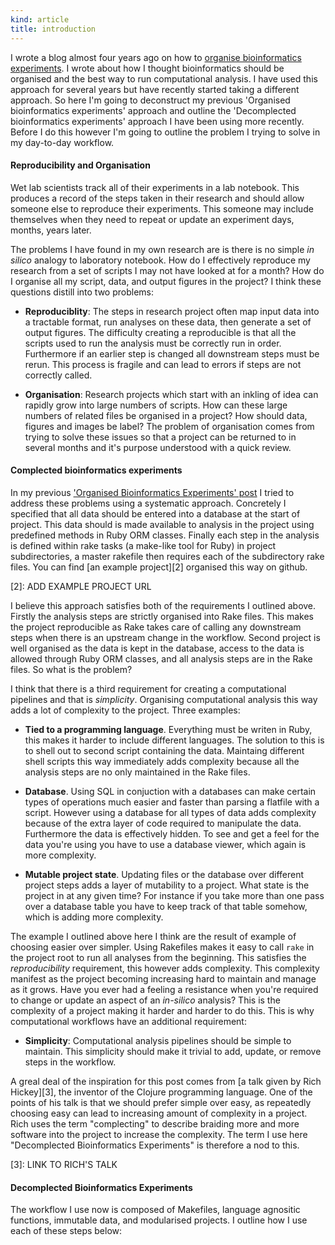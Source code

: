 ```yaml
---
kind: article
title: introduction
---
```


I wrote a blog almost four years ago on how to [organise bioinformatics
experiments][1]. I wrote about how I thought bioinformatics should be organised
and the best way to run computational analysis. I have used this approach for
several years but have recently started taking a different approach. So here
I'm going to deconstruct my previous 'Organised bioinformatics experiments'
approach and outline the 'Decomplected bioinformatics experiments' approach I
have been using more recently. Before I do this however I'm going to outline
the problem I trying to solve in my day-to-day workflow.

[1]: /post/organised-bioinformatics-experiments/

#### Reproducibility and Organisation

Wet lab scientists track all of their experiments in a lab notebook. This
produces a record of the steps taken in their research and should allow someone
else to reproduce their experiments. This someone may include themselves when
they need to repeat or update an experiment days, months, years later.

The problems I have found in my own research are is there is no simple *in
silico* analogy to laboratory notebook. How do I effectively reproduce my
research from a set of scripts I may not have looked at for a month? How do I
organise all my script, data, and output figures in the project? I think these
questions distill into two problems:

  * **Reproduciblity**: The steps in research project often map input data into
    a tractable format, run analyses on these data, then generate a set of
    output figures. The difficulty creating a reproducible is that all the
    scripts used to run the analysis must be correctly run in order.
    Furthermore if an earlier step is changed all downstream steps must be
    rerun. This process is fragile and can lead to errors if steps are not
    correctly called.

  * **Organisation**: Research projects which start with an inkling of idea can
    rapidly grow into large numbers of scripts. How can these large numbers of
    related files be organised in a project? How should data, figures and
    images be label? The problem of organisation comes from trying to solve
    these issues so that a project can be returned to in several months and
    it's purpose understood with a quick review.

#### Complected bioinformatics experiments 

In my previous ['Organised Bioinformatics Experiments' post][1] I tried to
address these problems using a systematic approach. Concretely I specified that
all data should be entered into a database at the start of project. This data
should is made available to analysis in the project using predefined methods in
Ruby ORM classes. Finally each step in the analysis is defined within rake
tasks (a make-like tool for Ruby) in project subdirectories, a master rakefile
then requires each of the subdirectory rake files. You can find [an example
project][2] organised this way on github.

[2]: ADD EXAMPLE PROJECT URL

I believe this approach satisfies both of the requirements I outlined above.
Firstly the analysis steps are strictly organised into Rake files. This makes
the project reproducible as Rake takes care of calling any downstream steps
when there is an upstream change in the workflow. Second project is well
organised as the data is kept in the database, access to the data is allowed
through Ruby ORM classes, and all analysis steps are in the Rake files. So what
is the problem?

I think that there is a third requirement for creating a computational
pipelines and that is *simplicity*. Organising computational analysis this way
adds a lot of complexity to the project. Three examples:

  * **Tied to a programming language**. Everything must be writen in Ruby, this
    makes it harder to include different languages. The solution to this is to
    shell out to second script containing the data. Maintaing different shell
    scripts this way immediately adds complexity because all the analysis steps
    are no only maintained in the Rake files.

  * **Database**. Using SQL in conjuction with a databases can make certain
    types of operations much easier and faster than parsing a flatfile with a
    script. However using a database for all types of data adds complexity
    because of the extra layer of code required to manipulate the data.
    Furthermore the data is effectively hidden. To see and get a feel for the
    data you're using you have to use a database viewer, which again is more
    complexity. 

  * **Mutable project state**. Updating files or the database over different
    project steps adds a layer of mutability to a project. What state is the
    project in at any given time? For instance if you take more than one pass
    over a database table you have to keep track of that table somehow, which
    is adding more complexity.

The example I outlined above here I think are the result of example of choosing
easier over simpler. Using Rakefiles makes it easy to call `rake` in the
project root to run all analyses from the beginning. This satisfies the
*reproducibility* requirement, this however adds complexity. This complexity
manifest as the project becoming increasing hard to maintain and manage as it
grows. Have you ever had a feeling a resistance when you're required to change
or update an aspect of an *in-silico* analysis? This is the complexity of a
project making it harder and harder to do this. This is why computational
workflows have an additional requirement:

  * **Simplicity**: Computational analysis pipelines should be simple to
    maintain. This simplicity should make it trivial to add, update, or remove
    steps in the workflow.

A greal deal of the inspiration for this post comes from [a talk given by Rich
Hickey][3], the inventor of the Clojure programming language. One of the points
of his talk is that we should prefer simple over easy, as repeatedly choosing
easy can lead to increasing amount of complexity in a project. Rich uses the
term "complecting" to describe braiding more and more software into the project
to increase the complexity. The term I use here "Decomplected Bioinformatics
Experiments" is therefore a nod to this.

[3]: LINK TO RICH'S TALK

#### Decomplected Bioinformatics Experiments

The workflow I use now is composed of Makefiles, language agnositic functions,
immutable data, and modularised projects. I outline how I use each of these
steps below:

